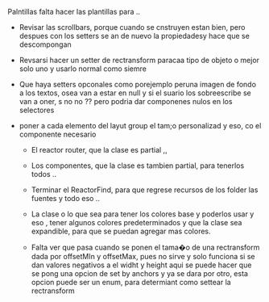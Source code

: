 Palntillas falta hacer las plantillas para ..

 - Revisar las scrollbars, porque cuando se cnstruyen estan bien, pero despues con los setters se an de nuevo la propiedadesy hace que se descompongan

 - Revsarsi hacer un setter de rectransform paracaa tipo de objeto o mejor solo uno y usarlo normal como siemre 

 - Que haya setters opconales como porejemplo peruna imagen de fondo a los textos, osea van a estar en null y si el suario los sobreescribe se van a oner, s no no ??
 pero podria dar componenes nulos en los selectores

 - poner a cada elemento del layut group el tam;o personalizad y eso, co el componente necesario


	- El reactor router, que la clase es partial ,, 
	- Los componentes, que la clase es tambien partial, para tenerlos todos ..
	
	- Terminar el ReactorFind, para que regrese recursos de los folder las fuentes y todo eso .. 
	- La clase o lo que sea para tener los colores base y poderlos usar y eso , tener algunos colores predeterminados y que la clase sea expandible, para que se puedan agregar mas colores.


	- Falta ver que pasa cuando se ponen el tama�o de una rectransform dada por offsetMIn y offsetMax, pues no sirve y solo funciona si se dan valores negativos a el widht y height
	  aqui se puede hacer que se pong una opcion de set by anchors y ya se dara por otro, esta opcion puede ser un enum, para determiant como settear la rectransform
